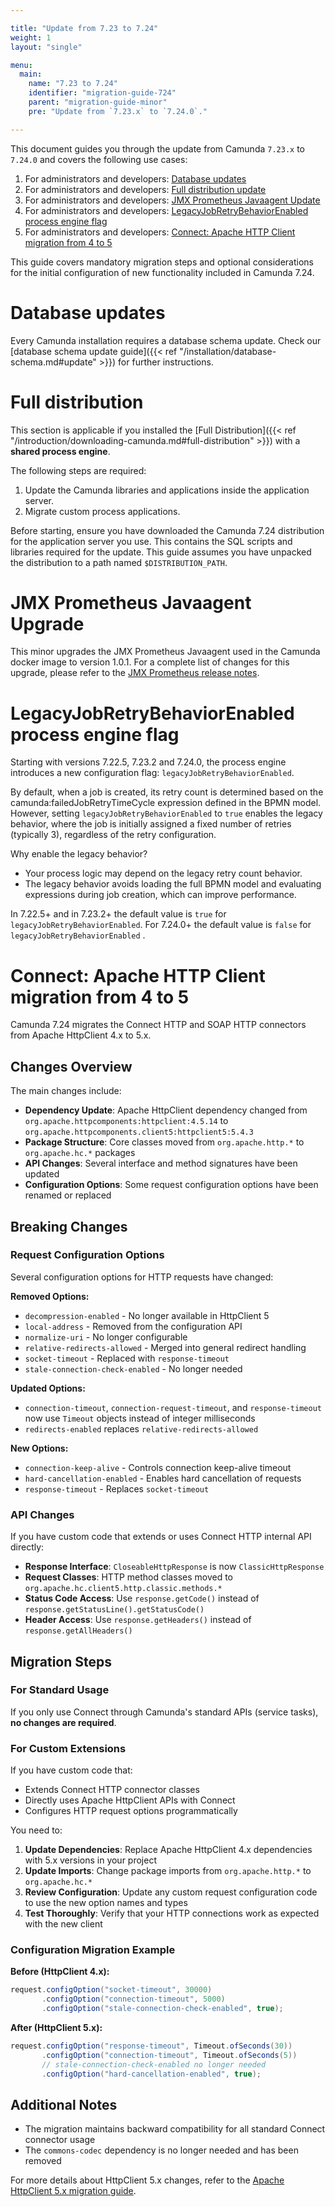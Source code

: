 ```yaml
---

title: "Update from 7.23 to 7.24"
weight: 1
layout: "single"

menu:
  main:
    name: "7.23 to 7.24"
    identifier: "migration-guide-724"
    parent: "migration-guide-minor"
    pre: "Update from `7.23.x` to `7.24.0`."

---
```


This document guides you through the update from Camunda `7.23.x` to `7.24.0` and covers the following use cases:

1. For administrators and developers: [Database updates](#database-updates)
1. For administrators and developers: [Full distribution update](#full-distribution)
1. For administrators and developers: [JMX Prometheus Javaagent Update](#jmx-prometheus-javaagent-upgrade)
1. For administrators and developers: [LegacyJobRetryBehaviorEnabled process engine flag](#legacyjobretrybehaviorenabled-process-engine-flag)
1. For administrators and developers: [Connect: Apache HTTP Client migration from 4 to 5](#connect-apache-http-client-migration-from-4-to-5)

This guide covers mandatory migration steps and optional considerations for the initial configuration of new functionality included in Camunda 7.24.

# Database updates

Every Camunda installation requires a database schema update. Check our [database schema update guide]({{< ref "/installation/database-schema.md#update" >}})
for further instructions.

# Full distribution

This section is applicable if you installed the
[Full Distribution]({{< ref "/introduction/downloading-camunda.md#full-distribution" >}})
with a **shared process engine**.

The following steps are required:

1. Update the Camunda libraries and applications inside the application server.
2. Migrate custom process applications.

Before starting, ensure you have downloaded the Camunda 7.24 distribution for the application server you use. This contains the SQL scripts and libraries required for the update. This guide assumes you have unpacked the distribution to a path named `$DISTRIBUTION_PATH`.

# JMX Prometheus Javaagent Upgrade

This minor upgrades the JMX Prometheus Javaagent used in the Camunda docker image to version 1.0.1.
For a complete list of changes for this upgrade, please refer to the [JMX Prometheus release notes](https://github.com/prometheus/jmx_exporter/releases/tag/1.0.1).

# LegacyJobRetryBehaviorEnabled process engine flag

Starting with versions 7.22.5, 7.23.2 and 7.24.0, the process engine introduces a new configuration flag: `legacyJobRetryBehaviorEnabled`.

By default, when a job is created, its retry count is determined based on the camunda:failedJobRetryTimeCycle expression defined in the BPMN model.
However, setting `legacyJobRetryBehaviorEnabled` to `true` enables the legacy behavior, where the job is initially assigned a fixed number of retries (typically 3), regardless of the retry configuration.

Why enable the legacy behavior?

- Your process logic may depend on the legacy retry count behavior.
- The legacy behavior avoids loading the full BPMN model and evaluating expressions during job creation, which can improve performance.

In 7.22.5+ and in 7.23.2+ the default value is `true` for `legacyJobRetryBehaviorEnabled`. For 7.24.0+ the default value is `false` for `legacyJobRetryBehaviorEnabled` .

# Connect: Apache HTTP Client migration from 4 to 5

Camunda 7.24 migrates the Connect HTTP and SOAP HTTP connectors from Apache HttpClient 4.x to 5.x. 

## Changes Overview

The main changes include:

- **Dependency Update**: Apache HttpClient dependency changed from `org.apache.httpcomponents:httpclient:4.5.14` to `org.apache.httpcomponents.client5:httpclient5:5.4.3`
- **Package Structure**: Core classes moved from `org.apache.http.*` to `org.apache.hc.*` packages
- **API Changes**: Several interface and method signatures have been updated
- **Configuration Options**: Some request configuration options have been renamed or replaced

## Breaking Changes

### Request Configuration Options

Several configuration options for HTTP requests have changed:

**Removed Options:**

- `decompression-enabled` - No longer available in HttpClient 5
- `local-address` - Removed from the configuration API
- `normalize-uri` - No longer configurable
- `relative-redirects-allowed` - Merged into general redirect handling
- `socket-timeout` - Replaced with `response-timeout`
- `stale-connection-check-enabled` - No longer needed

**Updated Options:**

- `connection-timeout`, `connection-request-timeout`, and `response-timeout` now use `Timeout` objects instead of integer milliseconds
- `redirects-enabled` replaces `relative-redirects-allowed`

**New Options:**

- `connection-keep-alive` - Controls connection keep-alive timeout
- `hard-cancellation-enabled` - Enables hard cancellation of requests
- `response-timeout` - Replaces `socket-timeout`

### API Changes

If you have custom code that extends or uses Connect HTTP internal API directly:

- **Response Interface**: `CloseableHttpResponse` is now `ClassicHttpResponse`
- **Request Classes**: HTTP method classes moved to `org.apache.hc.client5.http.classic.methods.*`
- **Status Code Access**: Use `response.getCode()` instead of `response.getStatusLine().getStatusCode()`
- **Header Access**: Use `response.getHeaders()` instead of `response.getAllHeaders()`

## Migration Steps

### For Standard Usage

If you only use Connect through Camunda's standard APIs (service tasks), **no changes are required**.

### For Custom Extensions

If you have custom code that:
- Extends Connect HTTP connector classes
- Directly uses Apache HttpClient APIs with Connect
- Configures HTTP request options programmatically

You need to:

1. **Update Dependencies**: Replace Apache HttpClient 4.x dependencies with 5.x versions in your project
2. **Update Imports**: Change package imports from `org.apache.http.*` to `org.apache.hc.*`
3. **Review Configuration**: Update any custom request configuration code to use the new option names and types
4. **Test Thoroughly**: Verify that your HTTP connections work as expected with the new client

### Configuration Migration Example

**Before (HttpClient 4.x):**
```java
request.configOption("socket-timeout", 30000)
       .configOption("connection-timeout", 5000)
       .configOption("stale-connection-check-enabled", true);
```

**After (HttpClient 5.x):**
```java
request.configOption("response-timeout", Timeout.ofSeconds(30))
       .configOption("connection-timeout", Timeout.ofSeconds(5))
       // stale-connection-check-enabled no longer needed
       .configOption("hard-cancellation-enabled", true);
```

## Additional Notes

- The migration maintains backward compatibility for all standard Connect connector usage
- The `commons-codec` dependency is no longer needed and has been removed

For more details about HttpClient 5.x changes, refer to the [Apache HttpClient 5.x migration guide](https://hc.apache.org/httpcomponents-client-5.0.x/migration-guide/index.html).

